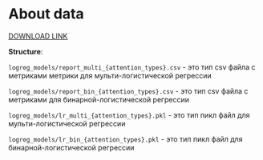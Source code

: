 # About data

[DOWNLOAD LINK](https://drive.google.com/file/d/1NGAiyXltP6SHJpw95Db92fZtUVXtkluC/view?usp=sharing)

**Structure**:


```logreg_models/report_multi_{attention_types}.csv``` - это тип csv файла с метриками метрики для мульти-логистической регрессии 

```logreg_models/report_bin_{attention_types}.csv``` - это тип csv файла с метриками для бинарной-логистической регрессии

```logreg_models/lr_multi_{attention_types}.pkl``` - это тип пикл файл для мульти-логистической регрессии 

```logreg_models/lr_bin_{attention_types}.pkl``` - это тип пикл файл для бинарной-логистической регрессии 
